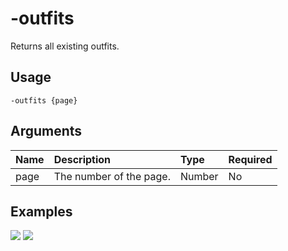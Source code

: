 # -outfits
Returns all existing outfits.

## Usage
```
-outfits {page}
```

## Arguments
Name | Description | Type | Required
:-- | :-- | :-- | :--
page | The number of the page. | Number | No

## Examples
![](https://user-images.githubusercontent.com/111157596/234335281-c1627c14-4bd0-4cb3-a170-ff2076f1b4b8.png)
![](https://user-images.githubusercontent.com/111157596/234335320-9fc50dd4-843e-4142-9909-d27fda9b988c.png)
